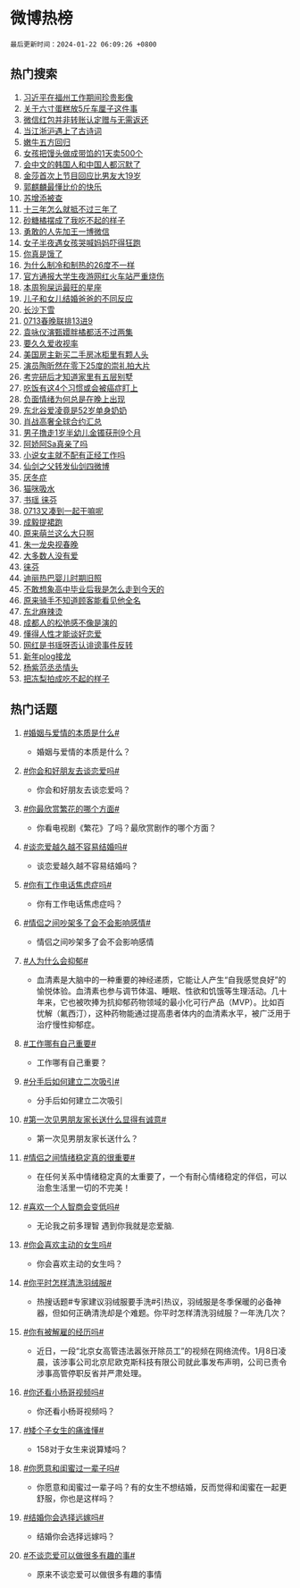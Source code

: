 # 微博热榜

`最后更新时间：2024-01-22 06:09:26 +0800`

## 热门搜索

1. [习近平在福州工作期间珍贵影像](https://m.weibo.cn/search?containerid=100103type%3D1%26t%3D10%26q%3D%23%E4%B9%A0%E8%BF%91%E5%B9%B3%E5%9C%A8%E7%A6%8F%E5%B7%9E%E5%B7%A5%E4%BD%9C%E6%9C%9F%E9%97%B4%E7%8F%8D%E8%B4%B5%E5%BD%B1%E5%83%8F%23&stream_entry_id=51&isnewpage=1&extparam=seat%3D1%26pos%3D0%26stream_entry_id%3D51%26c_type%3D51%26q%3D%2523%25E4%25B9%25A0%25E8%25BF%2591%25E5%25B9%25B3%25E5%259C%25A8%25E7%25A6%258F%25E5%25B7%259E%25E5%25B7%25A5%25E4%25BD%259C%25E6%259C%259F%25E9%2597%25B4%25E7%258F%258D%25E8%25B4%25B5%25E5%25BD%25B1%25E5%2583%258F%2523%26dgr%3D0%26cate%3D10103%26filter_type%3Drealtimehot%26display_time%3D1705874964%26pre_seqid%3D170587496461301562785)
1. [关于六寸蛋糕放5斤车厘子这件事](https://m.weibo.cn/search?containerid=100103type%3D1%26t%3D10%26q%3D%23%E5%85%B3%E4%BA%8E%E5%85%AD%E5%AF%B8%E8%9B%8B%E7%B3%95%E6%94%BE5%E6%96%A4%E8%BD%A6%E5%8E%98%E5%AD%90%E8%BF%99%E4%BB%B6%E4%BA%8B%23&stream_entry_id=31&isnewpage=1&extparam=seat%3D1%26pos%3D0%26stream_entry_id%3D31%26c_type%3D31%26lcate%3D5001%26realpos%3D1%26cate%3D5001%26filter_type%3Drealtimehot%26q%3D%2523%25E5%2585%25B3%25E4%25BA%258E%25E5%2585%25AD%25E5%25AF%25B8%25E8%259B%258B%25E7%25B3%2595%25E6%2594%25BE5%25E6%2596%25A4%25E8%25BD%25A6%25E5%258E%2598%25E5%25AD%2590%25E8%25BF%2599%25E4%25BB%25B6%25E4%25BA%258B%2523%26flag%3D2%26dgr%3D0%26band_rank%3D1%26display_time%3D1705874964%26pre_seqid%3D170587496461301562785)
1. [微信红包并非转账认定赠与无需返还](https://m.weibo.cn/search?containerid=100103type%3D1%26t%3D10%26q%3D%23%E5%BE%AE%E4%BF%A1%E7%BA%A2%E5%8C%85%E5%B9%B6%E9%9D%9E%E8%BD%AC%E8%B4%A6%E8%AE%A4%E5%AE%9A%E8%B5%A0%E4%B8%8E%E6%97%A0%E9%9C%80%E8%BF%94%E8%BF%98%23&stream_entry_id=31&isnewpage=1&extparam=seat%3D1%26pos%3D1%26stream_entry_id%3D31%26c_type%3D31%26lcate%3D5001%26realpos%3D2%26cate%3D5001%26filter_type%3Drealtimehot%26q%3D%2523%25E5%25BE%25AE%25E4%25BF%25A1%25E7%25BA%25A2%25E5%258C%2585%25E5%25B9%25B6%25E9%259D%259E%25E8%25BD%25AC%25E8%25B4%25A6%25E8%25AE%25A4%25E5%25AE%259A%25E8%25B5%25A0%25E4%25B8%258E%25E6%2597%25A0%25E9%259C%2580%25E8%25BF%2594%25E8%25BF%2598%2523%26flag%3D2%26dgr%3D0%26band_rank%3D2%26display_time%3D1705874964%26pre_seqid%3D170587496461301562785)
1. [当江浙沪遇上了古诗词](https://m.weibo.cn/search?containerid=100103type%3D1%26t%3D10%26q%3D%23%E5%BD%93%E6%B1%9F%E6%B5%99%E6%B2%AA%E9%81%87%E4%B8%8A%E4%BA%86%E5%8F%A4%E8%AF%97%E8%AF%8D%23&stream_entry_id=31&isnewpage=1&extparam=seat%3D1%26pos%3D2%26stream_entry_id%3D31%26c_type%3D31%26lcate%3D5001%26realpos%3D3%26cate%3D5001%26filter_type%3Drealtimehot%26q%3D%2523%25E5%25BD%2593%25E6%25B1%259F%25E6%25B5%2599%25E6%25B2%25AA%25E9%2581%2587%25E4%25B8%258A%25E4%25BA%2586%25E5%258F%25A4%25E8%25AF%2597%25E8%25AF%258D%2523%26flag%3D0%26dgr%3D0%26band_rank%3D3%26display_time%3D1705874964%26pre_seqid%3D170587496461301562785)
1. [嫩牛五方回归](https://m.weibo.cn/search?containerid=100103type%3D1%26t%3D10%26q%3D%23%E5%AB%A9%E7%89%9B%E4%BA%94%E6%96%B9%E5%9B%9E%E5%BD%92%23&stream_entry_id=31&isnewpage=1&extparam=seat%3D1%26pos%3D3%26stream_entry_id%3D31%26c_type%3D31%26q%3D%2523%25E5%25AB%25A9%25E7%2589%259B%25E4%25BA%2594%25E6%2596%25B9%25E5%259B%259E%25E5%25BD%2592%2523%26cate%3D5001%26adid%3D219443%26dgr%3D0%26is_ad_pos%3D1%26filter_type%3Drealtimehot%26band_rank%3D4%26topic_ad%3D1%26lcate%3D5001%26display_time%3D1705874964%26pre_seqid%3D170587496461301562785)
1. [女孩把馒头做成带馅的1天卖500个](https://m.weibo.cn/search?containerid=100103type%3D1%26t%3D10%26q%3D%23%E5%A5%B3%E5%AD%A9%E6%8A%8A%E9%A6%92%E5%A4%B4%E5%81%9A%E6%88%90%E5%B8%A6%E9%A6%85%E7%9A%841%E5%A4%A9%E5%8D%96500%E4%B8%AA%23&stream_entry_id=31&isnewpage=1&extparam=seat%3D1%26pos%3D4%26stream_entry_id%3D31%26c_type%3D31%26lcate%3D5001%26realpos%3D4%26cate%3D5001%26filter_type%3Drealtimehot%26q%3D%2523%25E5%25A5%25B3%25E5%25AD%25A9%25E6%258A%258A%25E9%25A6%2592%25E5%25A4%25B4%25E5%2581%259A%25E6%2588%2590%25E5%25B8%25A6%25E9%25A6%2585%25E7%259A%25841%25E5%25A4%25A9%25E5%258D%2596500%25E4%25B8%25AA%2523%26flag%3D2%26dgr%3D0%26band_rank%3D4%26display_time%3D1705874964%26pre_seqid%3D170587496461301562785)
1. [会中文的韩国人和中国人都沉默了](https://m.weibo.cn/search?containerid=100103type%3D1%26t%3D10%26q%3D%23%E4%BC%9A%E4%B8%AD%E6%96%87%E7%9A%84%E9%9F%A9%E5%9B%BD%E4%BA%BA%E5%92%8C%E4%B8%AD%E5%9B%BD%E4%BA%BA%E9%83%BD%E6%B2%89%E9%BB%98%E4%BA%86%23&stream_entry_id=31&isnewpage=1&extparam=seat%3D1%26pos%3D5%26stream_entry_id%3D31%26c_type%3D31%26lcate%3D5001%26realpos%3D5%26cate%3D5001%26filter_type%3Drealtimehot%26q%3D%2523%25E4%25BC%259A%25E4%25B8%25AD%25E6%2596%2587%25E7%259A%2584%25E9%259F%25A9%25E5%259B%25BD%25E4%25BA%25BA%25E5%2592%258C%25E4%25B8%25AD%25E5%259B%25BD%25E4%25BA%25BA%25E9%2583%25BD%25E6%25B2%2589%25E9%25BB%2598%25E4%25BA%2586%2523%26flag%3D2%26dgr%3D0%26band_rank%3D5%26display_time%3D1705874964%26pre_seqid%3D170587496461301562785)
1. [金莎首次上节目回应比男友大19岁](https://m.weibo.cn/search?containerid=100103type%3D1%26t%3D10%26q%3D%23%E9%87%91%E8%8E%8E%E9%A6%96%E6%AC%A1%E4%B8%8A%E8%8A%82%E7%9B%AE%E5%9B%9E%E5%BA%94%E6%AF%94%E7%94%B7%E5%8F%8B%E5%A4%A719%E5%B2%81%23&stream_entry_id=31&isnewpage=1&extparam=seat%3D1%26pos%3D6%26stream_entry_id%3D31%26c_type%3D31%26lcate%3D5001%26realpos%3D6%26cate%3D5001%26filter_type%3Drealtimehot%26q%3D%2523%25E9%2587%2591%25E8%258E%258E%25E9%25A6%2596%25E6%25AC%25A1%25E4%25B8%258A%25E8%258A%2582%25E7%259B%25AE%25E5%259B%259E%25E5%25BA%2594%25E6%25AF%2594%25E7%2594%25B7%25E5%258F%258B%25E5%25A4%25A719%25E5%25B2%2581%2523%26flag%3D2%26dgr%3D0%26band_rank%3D6%26display_time%3D1705874964%26pre_seqid%3D170587496461301562785)
1. [郭麒麟最懂比价的快乐](https://m.weibo.cn/search?containerid=100103type%3D1%26t%3D10%26q%3D%23%E9%83%AD%E9%BA%92%E9%BA%9F%E6%9C%80%E6%87%82%E6%AF%94%E4%BB%B7%E7%9A%84%E5%BF%AB%E4%B9%90%23&stream_entry_id=31&isnewpage=1&extparam=seat%3D1%26pos%3D7%26stream_entry_id%3D31%26c_type%3D31%26q%3D%2523%25E9%2583%25AD%25E9%25BA%2592%25E9%25BA%259F%25E6%259C%2580%25E6%2587%2582%25E6%25AF%2594%25E4%25BB%25B7%25E7%259A%2584%25E5%25BF%25AB%25E4%25B9%2590%2523%26cate%3D5001%26adid%3D219352%26dgr%3D0%26is_ad_pos%3D1%26filter_type%3Drealtimehot%26band_rank%3D7%26topic_ad%3D1%26lcate%3D5001%26display_time%3D1705874964%26pre_seqid%3D170587496461301562785)
1. [苏增添被查](https://m.weibo.cn/search?containerid=100103type%3D1%26t%3D10%26q%3D%23%E8%8B%8F%E5%A2%9E%E6%B7%BB%E8%A2%AB%E6%9F%A5%23&stream_entry_id=31&isnewpage=1&extparam=seat%3D1%26pos%3D8%26stream_entry_id%3D31%26c_type%3D31%26lcate%3D5001%26realpos%3D7%26cate%3D5001%26filter_type%3Drealtimehot%26q%3D%2523%25E8%258B%258F%25E5%25A2%259E%25E6%25B7%25BB%25E8%25A2%25AB%25E6%259F%25A5%2523%26flag%3D0%26dgr%3D0%26band_rank%3D7%26display_time%3D1705874964%26pre_seqid%3D170587496461301562785)
1. [十三年怎么就抵不过三年了](https://m.weibo.cn/search?containerid=100103type%3D1%26t%3D10%26q%3D%23%E5%8D%81%E4%B8%89%E5%B9%B4%E6%80%8E%E4%B9%88%E5%B0%B1%E6%8A%B5%E4%B8%8D%E8%BF%87%E4%B8%89%E5%B9%B4%E4%BA%86%23&stream_entry_id=31&isnewpage=1&extparam=seat%3D1%26pos%3D9%26stream_entry_id%3D31%26c_type%3D31%26lcate%3D5001%26realpos%3D8%26cate%3D5001%26filter_type%3Drealtimehot%26q%3D%2523%25E5%258D%2581%25E4%25B8%2589%25E5%25B9%25B4%25E6%2580%258E%25E4%25B9%2588%25E5%25B0%25B1%25E6%258A%25B5%25E4%25B8%258D%25E8%25BF%2587%25E4%25B8%2589%25E5%25B9%25B4%25E4%25BA%2586%2523%26flag%3D2%26dgr%3D0%26band_rank%3D8%26display_time%3D1705874964%26pre_seqid%3D170587496461301562785)
1. [砂糖橘摆成了我吃不起的样子](https://m.weibo.cn/search?containerid=100103type%3D1%26t%3D10%26q%3D%23%E7%A0%82%E7%B3%96%E6%A9%98%E6%91%86%E6%88%90%E4%BA%86%E6%88%91%E5%90%83%E4%B8%8D%E8%B5%B7%E7%9A%84%E6%A0%B7%E5%AD%90%23&stream_entry_id=31&isnewpage=1&extparam=seat%3D1%26pos%3D10%26stream_entry_id%3D31%26c_type%3D31%26lcate%3D5001%26realpos%3D9%26cate%3D5001%26filter_type%3Drealtimehot%26q%3D%2523%25E7%25A0%2582%25E7%25B3%2596%25E6%25A9%2598%25E6%2591%2586%25E6%2588%2590%25E4%25BA%2586%25E6%2588%2591%25E5%2590%2583%25E4%25B8%258D%25E8%25B5%25B7%25E7%259A%2584%25E6%25A0%25B7%25E5%25AD%2590%2523%26flag%3D2%26dgr%3D0%26band_rank%3D9%26display_time%3D1705874964%26pre_seqid%3D170587496461301562785)
1. [勇敢的人先加王一博微信](https://m.weibo.cn/search?containerid=100103type%3D1%26t%3D10%26q%3D%E5%8B%87%E6%95%A2%E7%9A%84%E4%BA%BA%E5%85%88%E5%8A%A0%E7%8E%8B%E4%B8%80%E5%8D%9A%E5%BE%AE%E4%BF%A1&stream_entry_id=31&isnewpage=1&extparam=seat%3D1%26pos%3D11%26stream_entry_id%3D31%26c_type%3D31%26lcate%3D5001%26realpos%3D10%26cate%3D5001%26filter_type%3Drealtimehot%26q%3D%25E5%258B%2587%25E6%2595%25A2%25E7%259A%2584%25E4%25BA%25BA%25E5%2585%2588%25E5%258A%25A0%25E7%258E%258B%25E4%25B8%2580%25E5%258D%259A%25E5%25BE%25AE%25E4%25BF%25A1%26flag%3D2%26dgr%3D0%26band_rank%3D10%26display_time%3D1705874964%26pre_seqid%3D170587496461301562785)
1. [女子半夜遇女孩哭喊妈妈吓得狂跑](https://m.weibo.cn/search?containerid=100103type%3D1%26t%3D10%26q%3D%23%E5%A5%B3%E5%AD%90%E5%8D%8A%E5%A4%9C%E9%81%87%E5%A5%B3%E5%AD%A9%E5%93%AD%E5%96%8A%E5%A6%88%E5%A6%88%E5%90%93%E5%BE%97%E7%8B%82%E8%B7%91%23&stream_entry_id=31&isnewpage=1&extparam=seat%3D1%26pos%3D12%26stream_entry_id%3D31%26c_type%3D31%26lcate%3D5001%26realpos%3D11%26cate%3D5001%26filter_type%3Drealtimehot%26q%3D%2523%25E5%25A5%25B3%25E5%25AD%2590%25E5%258D%258A%25E5%25A4%259C%25E9%2581%2587%25E5%25A5%25B3%25E5%25AD%25A9%25E5%2593%25AD%25E5%2596%258A%25E5%25A6%2588%25E5%25A6%2588%25E5%2590%2593%25E5%25BE%2597%25E7%258B%2582%25E8%25B7%2591%2523%26flag%3D2%26dgr%3D0%26band_rank%3D11%26display_time%3D1705874964%26pre_seqid%3D170587496461301562785)
1. [你真是饿了](https://m.weibo.cn/search?containerid=100103type%3D1%26t%3D10%26q%3D%E4%BD%A0%E7%9C%9F%E6%98%AF%E9%A5%BF%E4%BA%86&stream_entry_id=31&isnewpage=1&extparam=seat%3D1%26pos%3D13%26stream_entry_id%3D31%26c_type%3D31%26lcate%3D5001%26realpos%3D12%26cate%3D5001%26filter_type%3Drealtimehot%26q%3D%25E4%25BD%25A0%25E7%259C%259F%25E6%2598%25AF%25E9%25A5%25BF%25E4%25BA%2586%26flag%3D2%26dgr%3D0%26band_rank%3D12%26display_time%3D1705874964%26pre_seqid%3D170587496461301562785)
1. [为什么制冷和制热的26度不一样](https://m.weibo.cn/search?containerid=100103type%3D1%26t%3D10%26q%3D%E4%B8%BA%E4%BB%80%E4%B9%88%E5%88%B6%E5%86%B7%E5%92%8C%E5%88%B6%E7%83%AD%E7%9A%8426%E5%BA%A6%E4%B8%8D%E4%B8%80%E6%A0%B7&stream_entry_id=31&isnewpage=1&extparam=seat%3D1%26pos%3D14%26stream_entry_id%3D31%26c_type%3D31%26lcate%3D5001%26realpos%3D13%26cate%3D5001%26filter_type%3Drealtimehot%26q%3D%25E4%25B8%25BA%25E4%25BB%2580%25E4%25B9%2588%25E5%2588%25B6%25E5%2586%25B7%25E5%2592%258C%25E5%2588%25B6%25E7%2583%25AD%25E7%259A%258426%25E5%25BA%25A6%25E4%25B8%258D%25E4%25B8%2580%25E6%25A0%25B7%26flag%3D2%26dgr%3D0%26band_rank%3D13%26display_time%3D1705874964%26pre_seqid%3D170587496461301562785)
1. [官方通报大学生夜游网红火车站严重烧伤](https://m.weibo.cn/search?containerid=100103type%3D1%26t%3D10%26q%3D%23%E5%AE%98%E6%96%B9%E9%80%9A%E6%8A%A5%E5%A4%A7%E5%AD%A6%E7%94%9F%E5%A4%9C%E6%B8%B8%E7%BD%91%E7%BA%A2%E7%81%AB%E8%BD%A6%E7%AB%99%E4%B8%A5%E9%87%8D%E7%83%A7%E4%BC%A4%23&stream_entry_id=31&isnewpage=1&extparam=seat%3D1%26pos%3D15%26stream_entry_id%3D31%26c_type%3D31%26lcate%3D5001%26realpos%3D14%26cate%3D5001%26filter_type%3Drealtimehot%26q%3D%2523%25E5%25AE%2598%25E6%2596%25B9%25E9%2580%259A%25E6%258A%25A5%25E5%25A4%25A7%25E5%25AD%25A6%25E7%2594%259F%25E5%25A4%259C%25E6%25B8%25B8%25E7%25BD%2591%25E7%25BA%25A2%25E7%2581%25AB%25E8%25BD%25A6%25E7%25AB%2599%25E4%25B8%25A5%25E9%2587%258D%25E7%2583%25A7%25E4%25BC%25A4%2523%26flag%3D0%26dgr%3D0%26band_rank%3D14%26display_time%3D1705874964%26pre_seqid%3D170587496461301562785)
1. [本周狗屎运最旺的星座](https://m.weibo.cn/search?containerid=100103type%3D1%26t%3D10%26q%3D%E6%9C%AC%E5%91%A8%E7%8B%97%E5%B1%8E%E8%BF%90%E6%9C%80%E6%97%BA%E7%9A%84%E6%98%9F%E5%BA%A7&stream_entry_id=31&isnewpage=1&extparam=seat%3D1%26pos%3D16%26stream_entry_id%3D31%26c_type%3D31%26lcate%3D5001%26realpos%3D15%26cate%3D5001%26filter_type%3Drealtimehot%26q%3D%25E6%259C%25AC%25E5%2591%25A8%25E7%258B%2597%25E5%25B1%258E%25E8%25BF%2590%25E6%259C%2580%25E6%2597%25BA%25E7%259A%2584%25E6%2598%259F%25E5%25BA%25A7%26flag%3D0%26dgr%3D0%26band_rank%3D15%26display_time%3D1705874964%26pre_seqid%3D170587496461301562785)
1. [儿子和女儿结婚爸爸的不同反应](https://m.weibo.cn/search?containerid=100103type%3D1%26t%3D10%26q%3D%E5%84%BF%E5%AD%90%E5%92%8C%E5%A5%B3%E5%84%BF%E7%BB%93%E5%A9%9A%E7%88%B8%E7%88%B8%E7%9A%84%E4%B8%8D%E5%90%8C%E5%8F%8D%E5%BA%94&stream_entry_id=31&isnewpage=1&extparam=seat%3D1%26pos%3D17%26stream_entry_id%3D31%26c_type%3D31%26lcate%3D5001%26realpos%3D16%26cate%3D5001%26filter_type%3Drealtimehot%26q%3D%25E5%2584%25BF%25E5%25AD%2590%25E5%2592%258C%25E5%25A5%25B3%25E5%2584%25BF%25E7%25BB%2593%25E5%25A9%259A%25E7%2588%25B8%25E7%2588%25B8%25E7%259A%2584%25E4%25B8%258D%25E5%2590%258C%25E5%258F%258D%25E5%25BA%2594%26flag%3D2%26dgr%3D0%26band_rank%3D16%26display_time%3D1705874964%26pre_seqid%3D170587496461301562785)
1. [长沙下雪](https://m.weibo.cn/search?containerid=100103type%3D1%26t%3D10%26q%3D%E9%95%BF%E6%B2%99%E4%B8%8B%E9%9B%AA&stream_entry_id=31&isnewpage=1&extparam=seat%3D1%26pos%3D18%26stream_entry_id%3D31%26c_type%3D31%26lcate%3D5001%26realpos%3D17%26cate%3D5001%26filter_type%3Drealtimehot%26q%3D%25E9%2595%25BF%25E6%25B2%2599%25E4%25B8%258B%25E9%259B%25AA%26flag%3D0%26dgr%3D0%26band_rank%3D17%26display_time%3D1705874964%26pre_seqid%3D170587496461301562785)
1. [0713春晚联排13进9](https://m.weibo.cn/search?containerid=100103type%3D1%26t%3D10%26q%3D%230713%E6%98%A5%E6%99%9A%E8%81%94%E6%8E%9213%E8%BF%9B9%23&stream_entry_id=31&isnewpage=1&extparam=seat%3D1%26pos%3D19%26stream_entry_id%3D31%26c_type%3D31%26lcate%3D5001%26realpos%3D18%26cate%3D5001%26filter_type%3Drealtimehot%26q%3D%25230713%25E6%2598%25A5%25E6%2599%259A%25E8%2581%2594%25E6%258E%259213%25E8%25BF%259B9%2523%26flag%3D0%26dgr%3D0%26band_rank%3D18%26display_time%3D1705874964%26pre_seqid%3D170587496461301562785)
1. [袁咏仪演甄嬛胖橘都活不过两集](https://m.weibo.cn/search?containerid=100103type%3D1%26t%3D10%26q%3D%E8%A2%81%E5%92%8F%E4%BB%AA%E6%BC%94%E7%94%84%E5%AC%9B%E8%83%96%E6%A9%98%E9%83%BD%E6%B4%BB%E4%B8%8D%E8%BF%87%E4%B8%A4%E9%9B%86&stream_entry_id=31&isnewpage=1&extparam=seat%3D1%26pos%3D20%26stream_entry_id%3D31%26c_type%3D31%26lcate%3D5001%26realpos%3D19%26cate%3D5001%26filter_type%3Drealtimehot%26q%3D%25E8%25A2%2581%25E5%2592%258F%25E4%25BB%25AA%25E6%25BC%2594%25E7%2594%2584%25E5%25AC%259B%25E8%2583%2596%25E6%25A9%2598%25E9%2583%25BD%25E6%25B4%25BB%25E4%25B8%258D%25E8%25BF%2587%25E4%25B8%25A4%25E9%259B%2586%26flag%3D0%26dgr%3D0%26band_rank%3D19%26display_time%3D1705874964%26pre_seqid%3D170587496461301562785)
1. [要久久爱收视率](https://m.weibo.cn/search?containerid=100103type%3D1%26t%3D10%26q%3D%E8%A6%81%E4%B9%85%E4%B9%85%E7%88%B1%E6%94%B6%E8%A7%86%E7%8E%87&stream_entry_id=31&isnewpage=1&extparam=seat%3D1%26pos%3D21%26stream_entry_id%3D31%26c_type%3D31%26lcate%3D5001%26realpos%3D20%26cate%3D5001%26filter_type%3Drealtimehot%26q%3D%25E8%25A6%2581%25E4%25B9%2585%25E4%25B9%2585%25E7%2588%25B1%25E6%2594%25B6%25E8%25A7%2586%25E7%258E%2587%26flag%3D0%26dgr%3D0%26band_rank%3D20%26display_time%3D1705874964%26pre_seqid%3D170587496461301562785)
1. [美国房主新买二手房冰柜里有颗人头](https://m.weibo.cn/search?containerid=100103type%3D1%26t%3D10%26q%3D%23%E7%BE%8E%E5%9B%BD%E6%88%BF%E4%B8%BB%E6%96%B0%E4%B9%B0%E4%BA%8C%E6%89%8B%E6%88%BF%E5%86%B0%E6%9F%9C%E9%87%8C%E6%9C%89%E9%A2%97%E4%BA%BA%E5%A4%B4%23&stream_entry_id=31&isnewpage=1&extparam=seat%3D1%26pos%3D22%26stream_entry_id%3D31%26c_type%3D31%26lcate%3D5001%26realpos%3D21%26cate%3D5001%26filter_type%3Drealtimehot%26q%3D%2523%25E7%25BE%258E%25E5%259B%25BD%25E6%2588%25BF%25E4%25B8%25BB%25E6%2596%25B0%25E4%25B9%25B0%25E4%25BA%258C%25E6%2589%258B%25E6%2588%25BF%25E5%2586%25B0%25E6%259F%259C%25E9%2587%258C%25E6%259C%2589%25E9%25A2%2597%25E4%25BA%25BA%25E5%25A4%25B4%2523%26flag%3D0%26dgr%3D0%26band_rank%3D21%26display_time%3D1705874964%26pre_seqid%3D170587496461301562785)
1. [演员陶昕然在零下25度的崇礼拍大片](https://m.weibo.cn/search?containerid=100103type%3D1%26t%3D10%26q%3D%23%E6%BC%94%E5%91%98%E9%99%B6%E6%98%95%E7%84%B6%E5%9C%A8%E9%9B%B6%E4%B8%8B25%E5%BA%A6%E7%9A%84%E5%B4%87%E7%A4%BC%E6%8B%8D%E5%A4%A7%E7%89%87%23&stream_entry_id=31&isnewpage=1&extparam=seat%3D1%26pos%3D23%26stream_entry_id%3D31%26c_type%3D31%26lcate%3D5001%26realpos%3D22%26cate%3D5001%26filter_type%3Drealtimehot%26q%3D%2523%25E6%25BC%2594%25E5%2591%2598%25E9%2599%25B6%25E6%2598%2595%25E7%2584%25B6%25E5%259C%25A8%25E9%259B%25B6%25E4%25B8%258B25%25E5%25BA%25A6%25E7%259A%2584%25E5%25B4%2587%25E7%25A4%25BC%25E6%258B%258D%25E5%25A4%25A7%25E7%2589%2587%2523%26flag%3D0%26dgr%3D0%26band_rank%3D22%26display_time%3D1705874964%26pre_seqid%3D170587496461301562785)
1. [考完研后才知道家里有五层别墅](https://m.weibo.cn/search?containerid=100103type%3D1%26t%3D10%26q%3D%23%E8%80%83%E5%AE%8C%E7%A0%94%E5%90%8E%E6%89%8D%E7%9F%A5%E9%81%93%E5%AE%B6%E9%87%8C%E6%9C%89%E4%BA%94%E5%B1%82%E5%88%AB%E5%A2%85%23&stream_entry_id=31&isnewpage=1&extparam=seat%3D1%26pos%3D24%26stream_entry_id%3D31%26c_type%3D31%26lcate%3D5001%26realpos%3D23%26cate%3D5001%26filter_type%3Drealtimehot%26q%3D%2523%25E8%2580%2583%25E5%25AE%258C%25E7%25A0%2594%25E5%2590%258E%25E6%2589%258D%25E7%259F%25A5%25E9%2581%2593%25E5%25AE%25B6%25E9%2587%258C%25E6%259C%2589%25E4%25BA%2594%25E5%25B1%2582%25E5%2588%25AB%25E5%25A2%2585%2523%26flag%3D2%26dgr%3D0%26band_rank%3D23%26display_time%3D1705874964%26pre_seqid%3D170587496461301562785)
1. [吃饭有这4个习惯或会被癌症盯上](https://m.weibo.cn/search?containerid=100103type%3D1%26t%3D10%26q%3D%23%E5%90%83%E9%A5%AD%E6%9C%89%E8%BF%994%E4%B8%AA%E4%B9%A0%E6%83%AF%E6%88%96%E4%BC%9A%E8%A2%AB%E7%99%8C%E7%97%87%E7%9B%AF%E4%B8%8A%23&stream_entry_id=31&isnewpage=1&extparam=seat%3D1%26pos%3D25%26stream_entry_id%3D31%26c_type%3D31%26lcate%3D5001%26realpos%3D24%26cate%3D5001%26filter_type%3Drealtimehot%26q%3D%2523%25E5%2590%2583%25E9%25A5%25AD%25E6%259C%2589%25E8%25BF%25994%25E4%25B8%25AA%25E4%25B9%25A0%25E6%2583%25AF%25E6%2588%2596%25E4%25BC%259A%25E8%25A2%25AB%25E7%2599%258C%25E7%2597%2587%25E7%259B%25AF%25E4%25B8%258A%2523%26flag%3D0%26dgr%3D0%26band_rank%3D24%26display_time%3D1705874964%26pre_seqid%3D170587496461301562785)
1. [负面情绪为何总是在晚上出现](https://m.weibo.cn/search?containerid=100103type%3D1%26t%3D10%26q%3D%23%E8%B4%9F%E9%9D%A2%E6%83%85%E7%BB%AA%E4%B8%BA%E4%BD%95%E6%80%BB%E6%98%AF%E5%9C%A8%E6%99%9A%E4%B8%8A%E5%87%BA%E7%8E%B0%23&stream_entry_id=31&isnewpage=1&extparam=seat%3D1%26pos%3D26%26stream_entry_id%3D31%26c_type%3D31%26lcate%3D5001%26realpos%3D25%26cate%3D5001%26filter_type%3Drealtimehot%26q%3D%2523%25E8%25B4%259F%25E9%259D%25A2%25E6%2583%2585%25E7%25BB%25AA%25E4%25B8%25BA%25E4%25BD%2595%25E6%2580%25BB%25E6%2598%25AF%25E5%259C%25A8%25E6%2599%259A%25E4%25B8%258A%25E5%2587%25BA%25E7%258E%25B0%2523%26flag%3D1%26dgr%3D0%26band_rank%3D25%26display_time%3D1705874964%26pre_seqid%3D170587496461301562785)
1. [东北谷爱凌竟是52岁单身奶奶](https://m.weibo.cn/search?containerid=100103type%3D1%26t%3D10%26q%3D%23%E4%B8%9C%E5%8C%97%E8%B0%B7%E7%88%B1%E5%87%8C%E7%AB%9F%E6%98%AF52%E5%B2%81%E5%8D%95%E8%BA%AB%E5%A5%B6%E5%A5%B6%23&stream_entry_id=31&isnewpage=1&extparam=seat%3D1%26pos%3D27%26stream_entry_id%3D31%26c_type%3D31%26lcate%3D5001%26realpos%3D26%26cate%3D5001%26filter_type%3Drealtimehot%26q%3D%2523%25E4%25B8%259C%25E5%258C%2597%25E8%25B0%25B7%25E7%2588%25B1%25E5%2587%258C%25E7%25AB%259F%25E6%2598%25AF52%25E5%25B2%2581%25E5%258D%2595%25E8%25BA%25AB%25E5%25A5%25B6%25E5%25A5%25B6%2523%26flag%3D32768%26dgr%3D0%26band_rank%3D26%26display_time%3D1705874964%26pre_seqid%3D170587496461301562785)
1. [肖战高奢全球合约汇总](https://m.weibo.cn/search?containerid=100103type%3D1%26t%3D10%26q%3D%23%E8%82%96%E6%88%98%E9%AB%98%E5%A5%A2%E5%85%A8%E7%90%83%E5%90%88%E7%BA%A6%E6%B1%87%E6%80%BB%23&stream_entry_id=31&isnewpage=1&extparam=seat%3D1%26pos%3D28%26stream_entry_id%3D31%26c_type%3D31%26lcate%3D5001%26realpos%3D27%26cate%3D5001%26filter_type%3Drealtimehot%26q%3D%2523%25E8%2582%2596%25E6%2588%2598%25E9%25AB%2598%25E5%25A5%25A2%25E5%2585%25A8%25E7%2590%2583%25E5%2590%2588%25E7%25BA%25A6%25E6%25B1%2587%25E6%2580%25BB%2523%26flag%3D0%26dgr%3D0%26band_rank%3D27%26display_time%3D1705874964%26pre_seqid%3D170587496461301562785)
1. [男子撸走1岁半幼儿金镯获刑9个月](https://m.weibo.cn/search?containerid=100103type%3D1%26t%3D10%26q%3D%23%E7%94%B7%E5%AD%90%E6%92%B8%E8%B5%B01%E5%B2%81%E5%8D%8A%E5%B9%BC%E5%84%BF%E9%87%91%E9%95%AF%E8%8E%B7%E5%88%919%E4%B8%AA%E6%9C%88%23&stream_entry_id=31&isnewpage=1&extparam=seat%3D1%26pos%3D29%26stream_entry_id%3D31%26c_type%3D31%26lcate%3D5001%26realpos%3D28%26cate%3D5001%26filter_type%3Drealtimehot%26q%3D%2523%25E7%2594%25B7%25E5%25AD%2590%25E6%2592%25B8%25E8%25B5%25B01%25E5%25B2%2581%25E5%258D%258A%25E5%25B9%25BC%25E5%2584%25BF%25E9%2587%2591%25E9%2595%25AF%25E8%258E%25B7%25E5%2588%25919%25E4%25B8%25AA%25E6%259C%2588%2523%26flag%3D0%26dgr%3D0%26band_rank%3D28%26display_time%3D1705874964%26pre_seqid%3D170587496461301562785)
1. [阿娇阿Sa真亲了吗](https://m.weibo.cn/search?containerid=100103type%3D1%26t%3D10%26q%3D%E9%98%BF%E5%A8%87%E9%98%BFSa%E7%9C%9F%E4%BA%B2%E4%BA%86%E5%90%97&stream_entry_id=31&isnewpage=1&extparam=seat%3D1%26pos%3D30%26stream_entry_id%3D31%26c_type%3D31%26lcate%3D5001%26realpos%3D29%26cate%3D5001%26filter_type%3Drealtimehot%26q%3D%25E9%2598%25BF%25E5%25A8%2587%25E9%2598%25BFSa%25E7%259C%259F%25E4%25BA%25B2%25E4%25BA%2586%25E5%2590%2597%26flag%3D0%26dgr%3D0%26band_rank%3D29%26display_time%3D1705874964%26pre_seqid%3D170587496461301562785)
1. [小说女主就不配有正经工作吗](https://m.weibo.cn/search?containerid=100103type%3D1%26t%3D10%26q%3D%E5%B0%8F%E8%AF%B4%E5%A5%B3%E4%B8%BB%E5%B0%B1%E4%B8%8D%E9%85%8D%E6%9C%89%E6%AD%A3%E7%BB%8F%E5%B7%A5%E4%BD%9C%E5%90%97&stream_entry_id=31&isnewpage=1&extparam=seat%3D1%26pos%3D31%26stream_entry_id%3D31%26c_type%3D31%26lcate%3D5001%26realpos%3D30%26cate%3D5001%26filter_type%3Drealtimehot%26q%3D%25E5%25B0%258F%25E8%25AF%25B4%25E5%25A5%25B3%25E4%25B8%25BB%25E5%25B0%25B1%25E4%25B8%258D%25E9%2585%258D%25E6%259C%2589%25E6%25AD%25A3%25E7%25BB%258F%25E5%25B7%25A5%25E4%25BD%259C%25E5%2590%2597%26flag%3D0%26dgr%3D0%26band_rank%3D30%26display_time%3D1705874964%26pre_seqid%3D170587496461301562785)
1. [仙剑之父转发仙剑四微博](https://m.weibo.cn/search?containerid=100103type%3D1%26t%3D10%26q%3D%23%E4%BB%99%E5%89%91%E4%B9%8B%E7%88%B6%E8%BD%AC%E5%8F%91%E4%BB%99%E5%89%91%E5%9B%9B%E5%BE%AE%E5%8D%9A%23&stream_entry_id=31&isnewpage=1&extparam=seat%3D1%26pos%3D32%26stream_entry_id%3D31%26c_type%3D31%26lcate%3D5001%26realpos%3D31%26cate%3D5001%26filter_type%3Drealtimehot%26q%3D%2523%25E4%25BB%2599%25E5%2589%2591%25E4%25B9%258B%25E7%2588%25B6%25E8%25BD%25AC%25E5%258F%2591%25E4%25BB%2599%25E5%2589%2591%25E5%259B%259B%25E5%25BE%25AE%25E5%258D%259A%2523%26flag%3D0%26dgr%3D0%26band_rank%3D31%26display_time%3D1705874964%26pre_seqid%3D170587496461301562785)
1. [厌冬症](https://m.weibo.cn/search?containerid=100103type%3D1%26t%3D10%26q%3D%E5%8E%8C%E5%86%AC%E7%97%87&stream_entry_id=31&isnewpage=1&extparam=seat%3D1%26pos%3D33%26stream_entry_id%3D31%26c_type%3D31%26lcate%3D5001%26realpos%3D32%26cate%3D5001%26filter_type%3Drealtimehot%26q%3D%25E5%258E%258C%25E5%2586%25AC%25E7%2597%2587%26flag%3D0%26dgr%3D0%26band_rank%3D32%26display_time%3D1705874964%26pre_seqid%3D170587496461301562785)
1. [猫咪吸水](https://m.weibo.cn/search?containerid=100103type%3D1%26t%3D10%26q%3D%E7%8C%AB%E5%92%AA%E5%90%B8%E6%B0%B4&stream_entry_id=31&isnewpage=1&extparam=seat%3D1%26pos%3D34%26stream_entry_id%3D31%26c_type%3D31%26lcate%3D5001%26realpos%3D33%26cate%3D5001%26filter_type%3Drealtimehot%26q%3D%25E7%258C%25AB%25E5%2592%25AA%25E5%2590%25B8%25E6%25B0%25B4%26flag%3D0%26dgr%3D0%26band_rank%3D33%26display_time%3D1705874964%26pre_seqid%3D170587496461301562785)
1. [书瑶 徕芬](https://m.weibo.cn/search?containerid=100103type%3D1%26t%3D10%26q%3D%E4%B9%A6%E7%91%B6+%E5%BE%95%E8%8A%AC&stream_entry_id=31&isnewpage=1&extparam=seat%3D1%26pos%3D35%26stream_entry_id%3D31%26c_type%3D31%26lcate%3D5001%26realpos%3D34%26cate%3D5001%26filter_type%3Drealtimehot%26q%3D%25E4%25B9%25A6%25E7%2591%25B6%2520%25E5%25BE%2595%25E8%258A%25AC%26flag%3D0%26dgr%3D0%26band_rank%3D34%26display_time%3D1705874964%26pre_seqid%3D170587496461301562785)
1. [0713又凑到一起干嘛呢](https://m.weibo.cn/search?containerid=100103type%3D1%26t%3D10%26q%3D%230713%E5%8F%88%E5%87%91%E5%88%B0%E4%B8%80%E8%B5%B7%E5%B9%B2%E5%98%9B%E5%91%A2%23&stream_entry_id=31&isnewpage=1&extparam=seat%3D1%26pos%3D36%26stream_entry_id%3D31%26c_type%3D31%26lcate%3D5001%26realpos%3D35%26cate%3D5001%26filter_type%3Drealtimehot%26q%3D%25230713%25E5%258F%2588%25E5%2587%2591%25E5%2588%25B0%25E4%25B8%2580%25E8%25B5%25B7%25E5%25B9%25B2%25E5%2598%259B%25E5%2591%25A2%2523%26flag%3D0%26dgr%3D0%26band_rank%3D35%26display_time%3D1705874964%26pre_seqid%3D170587496461301562785)
1. [成毅提裙跑](https://m.weibo.cn/search?containerid=100103type%3D1%26t%3D10%26q%3D%23%E6%88%90%E6%AF%85%E6%8F%90%E8%A3%99%E8%B7%91%23&stream_entry_id=31&isnewpage=1&extparam=seat%3D1%26pos%3D37%26stream_entry_id%3D31%26c_type%3D31%26lcate%3D5001%26realpos%3D36%26cate%3D5001%26filter_type%3Drealtimehot%26q%3D%2523%25E6%2588%2590%25E6%25AF%2585%25E6%258F%2590%25E8%25A3%2599%25E8%25B7%2591%2523%26flag%3D0%26dgr%3D0%26band_rank%3D36%26display_time%3D1705874964%26pre_seqid%3D170587496461301562785)
1. [原来萌兰这么大只啊](https://m.weibo.cn/search?containerid=100103type%3D1%26t%3D10%26q%3D%23%E5%8E%9F%E6%9D%A5%E8%90%8C%E5%85%B0%E8%BF%99%E4%B9%88%E5%A4%A7%E5%8F%AA%E5%95%8A%23&stream_entry_id=31&isnewpage=1&extparam=seat%3D1%26pos%3D38%26stream_entry_id%3D31%26c_type%3D31%26lcate%3D5001%26realpos%3D37%26cate%3D5001%26filter_type%3Drealtimehot%26q%3D%2523%25E5%258E%259F%25E6%259D%25A5%25E8%2590%258C%25E5%2585%25B0%25E8%25BF%2599%25E4%25B9%2588%25E5%25A4%25A7%25E5%258F%25AA%25E5%2595%258A%2523%26flag%3D32768%26dgr%3D0%26band_rank%3D37%26display_time%3D1705874964%26pre_seqid%3D170587496461301562785)
1. [朱一龙央视春晚](https://m.weibo.cn/search?containerid=100103type%3D1%26t%3D10%26q%3D%23%E6%9C%B1%E4%B8%80%E9%BE%99%E5%A4%AE%E8%A7%86%E6%98%A5%E6%99%9A%23&stream_entry_id=31&isnewpage=1&extparam=seat%3D1%26pos%3D39%26stream_entry_id%3D31%26c_type%3D31%26lcate%3D5001%26realpos%3D38%26cate%3D5001%26filter_type%3Drealtimehot%26q%3D%2523%25E6%259C%25B1%25E4%25B8%2580%25E9%25BE%2599%25E5%25A4%25AE%25E8%25A7%2586%25E6%2598%25A5%25E6%2599%259A%2523%26flag%3D0%26dgr%3D0%26band_rank%3D38%26display_time%3D1705874964%26pre_seqid%3D170587496461301562785)
1. [大多数人没有爱](https://m.weibo.cn/search?containerid=100103type%3D1%26t%3D10%26q%3D%E5%A4%A7%E5%A4%9A%E6%95%B0%E4%BA%BA%E6%B2%A1%E6%9C%89%E7%88%B1&stream_entry_id=31&isnewpage=1&extparam=seat%3D1%26pos%3D40%26stream_entry_id%3D31%26c_type%3D31%26lcate%3D5001%26realpos%3D39%26cate%3D5001%26filter_type%3Drealtimehot%26q%3D%25E5%25A4%25A7%25E5%25A4%259A%25E6%2595%25B0%25E4%25BA%25BA%25E6%25B2%25A1%25E6%259C%2589%25E7%2588%25B1%26flag%3D0%26dgr%3D0%26band_rank%3D39%26display_time%3D1705874964%26pre_seqid%3D170587496461301562785)
1. [徕芬](https://m.weibo.cn/search?containerid=100103type%3D1%26t%3D10%26q%3D%E5%BE%95%E8%8A%AC&stream_entry_id=31&isnewpage=1&extparam=seat%3D1%26pos%3D41%26stream_entry_id%3D31%26c_type%3D31%26lcate%3D5001%26realpos%3D40%26cate%3D5001%26filter_type%3Drealtimehot%26q%3D%25E5%25BE%2595%25E8%258A%25AC%26flag%3D0%26dgr%3D0%26band_rank%3D40%26display_time%3D1705874964%26pre_seqid%3D170587496461301562785)
1. [迪丽热巴婴儿时期旧照](https://m.weibo.cn/search?containerid=100103type%3D1%26t%3D10%26q%3D%23%E8%BF%AA%E4%B8%BD%E7%83%AD%E5%B7%B4%E5%A9%B4%E5%84%BF%E6%97%B6%E6%9C%9F%E6%97%A7%E7%85%A7%23&stream_entry_id=31&isnewpage=1&extparam=seat%3D1%26pos%3D42%26stream_entry_id%3D31%26c_type%3D31%26lcate%3D5001%26realpos%3D41%26cate%3D5001%26filter_type%3Drealtimehot%26q%3D%2523%25E8%25BF%25AA%25E4%25B8%25BD%25E7%2583%25AD%25E5%25B7%25B4%25E5%25A9%25B4%25E5%2584%25BF%25E6%2597%25B6%25E6%259C%259F%25E6%2597%25A7%25E7%2585%25A7%2523%26flag%3D0%26dgr%3D0%26band_rank%3D41%26display_time%3D1705874964%26pre_seqid%3D170587496461301562785)
1. [不敢想象高中毕业后我是怎么走到今天的](https://m.weibo.cn/search?containerid=100103type%3D1%26t%3D10%26q%3D%E4%B8%8D%E6%95%A2%E6%83%B3%E8%B1%A1%E9%AB%98%E4%B8%AD%E6%AF%95%E4%B8%9A%E5%90%8E%E6%88%91%E6%98%AF%E6%80%8E%E4%B9%88%E8%B5%B0%E5%88%B0%E4%BB%8A%E5%A4%A9%E7%9A%84&stream_entry_id=31&isnewpage=1&extparam=seat%3D1%26pos%3D43%26stream_entry_id%3D31%26c_type%3D31%26lcate%3D5001%26realpos%3D42%26cate%3D5001%26filter_type%3Drealtimehot%26q%3D%25E4%25B8%258D%25E6%2595%25A2%25E6%2583%25B3%25E8%25B1%25A1%25E9%25AB%2598%25E4%25B8%25AD%25E6%25AF%2595%25E4%25B8%259A%25E5%2590%258E%25E6%2588%2591%25E6%2598%25AF%25E6%2580%258E%25E4%25B9%2588%25E8%25B5%25B0%25E5%2588%25B0%25E4%25BB%258A%25E5%25A4%25A9%25E7%259A%2584%26flag%3D0%26dgr%3D0%26band_rank%3D42%26display_time%3D1705874964%26pre_seqid%3D170587496461301562785)
1. [原来骑手不知道顾客能看见他全名](https://m.weibo.cn/search?containerid=100103type%3D1%26t%3D10%26q%3D%23%E5%8E%9F%E6%9D%A5%E9%AA%91%E6%89%8B%E4%B8%8D%E7%9F%A5%E9%81%93%E9%A1%BE%E5%AE%A2%E8%83%BD%E7%9C%8B%E8%A7%81%E4%BB%96%E5%85%A8%E5%90%8D%23&stream_entry_id=31&isnewpage=1&extparam=seat%3D1%26pos%3D44%26stream_entry_id%3D31%26c_type%3D31%26lcate%3D5001%26realpos%3D43%26cate%3D5001%26filter_type%3Drealtimehot%26q%3D%2523%25E5%258E%259F%25E6%259D%25A5%25E9%25AA%2591%25E6%2589%258B%25E4%25B8%258D%25E7%259F%25A5%25E9%2581%2593%25E9%25A1%25BE%25E5%25AE%25A2%25E8%2583%25BD%25E7%259C%258B%25E8%25A7%2581%25E4%25BB%2596%25E5%2585%25A8%25E5%2590%258D%2523%26flag%3D0%26dgr%3D0%26band_rank%3D43%26display_time%3D1705874964%26pre_seqid%3D170587496461301562785)
1. [东北麻辣烫](https://m.weibo.cn/search?containerid=100103type%3D1%26t%3D10%26q%3D%E4%B8%9C%E5%8C%97%E9%BA%BB%E8%BE%A3%E7%83%AB&stream_entry_id=31&isnewpage=1&extparam=seat%3D1%26pos%3D45%26stream_entry_id%3D31%26c_type%3D31%26lcate%3D5001%26realpos%3D44%26cate%3D5001%26filter_type%3Drealtimehot%26q%3D%25E4%25B8%259C%25E5%258C%2597%25E9%25BA%25BB%25E8%25BE%25A3%25E7%2583%25AB%26flag%3D0%26dgr%3D0%26band_rank%3D44%26display_time%3D1705874964%26pre_seqid%3D170587496461301562785)
1. [成都人的松弛感不像是演的](https://m.weibo.cn/search?containerid=100103type%3D1%26t%3D10%26q%3D%E6%88%90%E9%83%BD%E4%BA%BA%E7%9A%84%E6%9D%BE%E5%BC%9B%E6%84%9F%E4%B8%8D%E5%83%8F%E6%98%AF%E6%BC%94%E7%9A%84&stream_entry_id=31&isnewpage=1&extparam=seat%3D1%26pos%3D46%26stream_entry_id%3D31%26c_type%3D31%26lcate%3D5001%26realpos%3D45%26cate%3D5001%26filter_type%3Drealtimehot%26q%3D%25E6%2588%2590%25E9%2583%25BD%25E4%25BA%25BA%25E7%259A%2584%25E6%259D%25BE%25E5%25BC%259B%25E6%2584%259F%25E4%25B8%258D%25E5%2583%258F%25E6%2598%25AF%25E6%25BC%2594%25E7%259A%2584%26flag%3D1%26dgr%3D0%26band_rank%3D45%26display_time%3D1705874964%26pre_seqid%3D170587496461301562785)
1. [懂得人性才能谈好恋爱](https://m.weibo.cn/search?containerid=100103type%3D1%26t%3D10%26q%3D%23%E6%87%82%E5%BE%97%E4%BA%BA%E6%80%A7%E6%89%8D%E8%83%BD%E8%B0%88%E5%A5%BD%E6%81%8B%E7%88%B1%23&stream_entry_id=31&isnewpage=1&extparam=seat%3D1%26pos%3D47%26stream_entry_id%3D31%26c_type%3D31%26lcate%3D5001%26realpos%3D46%26cate%3D5001%26filter_type%3Drealtimehot%26q%3D%2523%25E6%2587%2582%25E5%25BE%2597%25E4%25BA%25BA%25E6%2580%25A7%25E6%2589%258D%25E8%2583%25BD%25E8%25B0%2588%25E5%25A5%25BD%25E6%2581%258B%25E7%2588%25B1%2523%26flag%3D0%26dgr%3D0%26band_rank%3D46%26display_time%3D1705874964%26pre_seqid%3D170587496461301562785)
1. [网红是书瑶呀否认诽谤事件反转](https://m.weibo.cn/search?containerid=100103type%3D1%26t%3D10%26q%3D%23%E7%BD%91%E7%BA%A2%E6%98%AF%E4%B9%A6%E7%91%B6%E5%91%80%E5%90%A6%E8%AE%A4%E8%AF%BD%E8%B0%A4%E4%BA%8B%E4%BB%B6%E5%8F%8D%E8%BD%AC%23&stream_entry_id=31&isnewpage=1&extparam=seat%3D1%26pos%3D48%26stream_entry_id%3D31%26c_type%3D31%26lcate%3D5001%26realpos%3D47%26cate%3D5001%26filter_type%3Drealtimehot%26q%3D%2523%25E7%25BD%2591%25E7%25BA%25A2%25E6%2598%25AF%25E4%25B9%25A6%25E7%2591%25B6%25E5%2591%2580%25E5%2590%25A6%25E8%25AE%25A4%25E8%25AF%25BD%25E8%25B0%25A4%25E4%25BA%258B%25E4%25BB%25B6%25E5%258F%258D%25E8%25BD%25AC%2523%26flag%3D0%26dgr%3D0%26band_rank%3D47%26display_time%3D1705874964%26pre_seqid%3D170587496461301562785)
1. [新年plog接龙](https://m.weibo.cn/search?containerid=100103type%3D1%26t%3D10%26q%3D%E6%96%B0%E5%B9%B4plog%E6%8E%A5%E9%BE%99&stream_entry_id=31&isnewpage=1&extparam=seat%3D1%26pos%3D49%26stream_entry_id%3D31%26c_type%3D31%26lcate%3D5001%26realpos%3D48%26cate%3D5001%26filter_type%3Drealtimehot%26q%3D%25E6%2596%25B0%25E5%25B9%25B4plog%25E6%258E%25A5%25E9%25BE%2599%26flag%3D0%26dgr%3D0%26band_rank%3D48%26display_time%3D1705874964%26pre_seqid%3D170587496461301562785)
1. [杨紫范丞丞情头](https://m.weibo.cn/search?containerid=100103type%3D1%26t%3D10%26q%3D%23%E6%9D%A8%E7%B4%AB%E8%8C%83%E4%B8%9E%E4%B8%9E%E6%83%85%E5%A4%B4%23&stream_entry_id=31&isnewpage=1&extparam=seat%3D1%26pos%3D50%26stream_entry_id%3D31%26c_type%3D31%26lcate%3D5001%26realpos%3D49%26cate%3D5001%26filter_type%3Drealtimehot%26q%3D%2523%25E6%259D%25A8%25E7%25B4%25AB%25E8%258C%2583%25E4%25B8%259E%25E4%25B8%259E%25E6%2583%2585%25E5%25A4%25B4%2523%26flag%3D0%26dgr%3D0%26band_rank%3D49%26display_time%3D1705874964%26pre_seqid%3D170587496461301562785)
1. [把冻梨拍成吃不起的样子](https://m.weibo.cn/search?containerid=100103type%3D1%26t%3D10%26q%3D%23%E6%8A%8A%E5%86%BB%E6%A2%A8%E6%8B%8D%E6%88%90%E5%90%83%E4%B8%8D%E8%B5%B7%E7%9A%84%E6%A0%B7%E5%AD%90%23&stream_entry_id=31&isnewpage=1&extparam=seat%3D1%26pos%3D51%26stream_entry_id%3D31%26c_type%3D31%26lcate%3D5001%26realpos%3D50%26cate%3D5001%26filter_type%3Drealtimehot%26q%3D%2523%25E6%258A%258A%25E5%2586%25BB%25E6%25A2%25A8%25E6%258B%258D%25E6%2588%2590%25E5%2590%2583%25E4%25B8%258D%25E8%25B5%25B7%25E7%259A%2584%25E6%25A0%25B7%25E5%25AD%2590%2523%26flag%3D1%26dgr%3D0%26band_rank%3D50%26display_time%3D1705874964%26pre_seqid%3D170587496461301562785)

## 热门话题

1. [#婚姻与爱情的本质是什么#](https://m.weibo.cn/search?containerid=231522type%3D1%26t%3D10%26q%3D%23%E5%A9%9A%E5%A7%BB%E4%B8%8E%E7%88%B1%E6%83%85%E7%9A%84%E6%9C%AC%E8%B4%A8%E6%98%AF%E4%BB%80%E4%B9%88%23&stream_entry_id=128&isnewpage=1&extparam=seat%3D1%26pos%3D1-0-0%26dgr%3D0%26cate%3D5004%26lcate%3D5004%26unitid%3D1704881162756%26c_type%3D128%26display_time%3D1705874965%26pre_seqid%3D170587496598200566237)
    - 婚姻与爱情的本质是什么？

1. [#你会和好朋友去谈恋爱吗#](https://m.weibo.cn/search?containerid=231522type%3D1%26t%3D10%26q%3D%23%E4%BD%A0%E4%BC%9A%E5%92%8C%E5%A5%BD%E6%9C%8B%E5%8F%8B%E5%8E%BB%E8%B0%88%E6%81%8B%E7%88%B1%E5%90%97%23&stream_entry_id=128&isnewpage=1&extparam=seat%3D1%26pos%3D1-0-1%26dgr%3D0%26cate%3D5004%26lcate%3D5004%26unitid%3D1704849959446%26c_type%3D128%26display_time%3D1705874965%26pre_seqid%3D170587496598200566237)
    - 你会和好朋友去谈恋爱吗？

1. [#你最欣赏繁花的哪个方面#](https://m.weibo.cn/search?containerid=231522type%3D1%26t%3D10%26q%3D%23%E4%BD%A0%E6%9C%80%E6%AC%A3%E8%B5%8F%E7%B9%81%E8%8A%B1%E7%9A%84%E5%93%AA%E4%B8%AA%E6%96%B9%E9%9D%A2%23&stream_entry_id=128&isnewpage=1&extparam=seat%3D1%26pos%3D1-0-2%26dgr%3D0%26cate%3D5004%26lcate%3D5004%26unitid%3D1704872158127%26c_type%3D128%26display_time%3D1705874965%26pre_seqid%3D170587496598200566237)
    - 你看电视剧《繁花》了吗？最欣赏剧作的哪个方面？

1. [#谈恋爱越久越不容易结婚吗#](https://m.weibo.cn/search?containerid=231522type%3D1%26t%3D10%26q%3D%23%E8%B0%88%E6%81%8B%E7%88%B1%E8%B6%8A%E4%B9%85%E8%B6%8A%E4%B8%8D%E5%AE%B9%E6%98%93%E7%BB%93%E5%A9%9A%E5%90%97%23&stream_entry_id=128&isnewpage=1&extparam=seat%3D1%26pos%3D1-0-3%26dgr%3D0%26cate%3D5004%26lcate%3D5004%26unitid%3D1704871559387%26c_type%3D128%26display_time%3D1705874965%26pre_seqid%3D170587496598200566237)
    - 谈恋爱越久越不容易结婚吗？

1. [#你有工作电话焦虑症吗#](https://m.weibo.cn/search?containerid=231522type%3D1%26t%3D10%26q%3D%23%E4%BD%A0%E6%9C%89%E5%B7%A5%E4%BD%9C%E7%94%B5%E8%AF%9D%E7%84%A6%E8%99%91%E7%97%87%E5%90%97%23&stream_entry_id=128&isnewpage=1&extparam=seat%3D1%26pos%3D1-0-4%26dgr%3D0%26cate%3D5004%26lcate%3D5004%26unitid%3D1704877884678%26c_type%3D128%26display_time%3D1705874965%26pre_seqid%3D170587496598200566237)
    - 你有工作电话焦虑症吗？

1. [#情侣之间吵架多了会不会影响感情#](https://m.weibo.cn/search?containerid=231522type%3D1%26t%3D10%26q%3D%23%E6%83%85%E4%BE%A3%E4%B9%8B%E9%97%B4%E5%90%B5%E6%9E%B6%E5%A4%9A%E4%BA%86%E4%BC%9A%E4%B8%8D%E4%BC%9A%E5%BD%B1%E5%93%8D%E6%84%9F%E6%83%85%23&stream_entry_id=128&isnewpage=1&extparam=seat%3D1%26pos%3D1-0-5%26dgr%3D0%26cate%3D5004%26lcate%3D5004%26unitid%3D1704792093809%26c_type%3D128%26display_time%3D1705874965%26pre_seqid%3D170587496598200566237)
    - 情侣之间吵架多了会不会影响感情

1. [#人为什么会抑郁#](https://m.weibo.cn/search?containerid=231522type%3D1%26t%3D10%26q%3D%23%E4%BA%BA%E4%B8%BA%E4%BB%80%E4%B9%88%E4%BC%9A%E6%8A%91%E9%83%81%23&stream_entry_id=128&isnewpage=1&extparam=seat%3D1%26pos%3D1-0-6%26dgr%3D0%26cate%3D5004%26lcate%3D5004%26unitid%3D1704881163792%26c_type%3D128%26display_time%3D1705874965%26pre_seqid%3D170587496598200566237)
    - 血清素是大脑中的一种重要的神经递质，它能让人产生“自我感觉良好”的愉悦体验。血清素也参与调节体温、睡眠、性欲和饥饿等生理活动。几十年来，它也被吹捧为抗抑郁药物领域的最小化可行产品（MVP）。比如百忧解（氟西汀），这种药物能通过提高患者体内的血清素水平，被广泛用于治疗慢性抑郁症。

1. [#工作哪有自己重要#](https://m.weibo.cn/search?containerid=231522type%3D1%26t%3D10%26q%3D%23%E5%B7%A5%E4%BD%9C%E5%93%AA%E6%9C%89%E8%87%AA%E5%B7%B1%E9%87%8D%E8%A6%81%23&stream_entry_id=128&isnewpage=1&extparam=seat%3D1%26pos%3D1-0-7%26dgr%3D0%26cate%3D5004%26lcate%3D5004%26unitid%3D1704949537973%26c_type%3D128%26display_time%3D1705874965%26pre_seqid%3D170587496598200566237)
    - 工作哪有自己重要？

1. [#分手后如何建立二次吸引#](https://m.weibo.cn/search?containerid=231522type%3D1%26t%3D10%26q%3D%23%E5%88%86%E6%89%8B%E5%90%8E%E5%A6%82%E4%BD%95%E5%BB%BA%E7%AB%8B%E4%BA%8C%E6%AC%A1%E5%90%B8%E5%BC%95%23&stream_entry_id=128&isnewpage=1&extparam=seat%3D1%26pos%3D1-0-8%26dgr%3D0%26cate%3D5004%26lcate%3D5004%26unitid%3D1704870666886%26c_type%3D128%26display_time%3D1705874965%26pre_seqid%3D170587496598200566237)
    - 分手后如何建立二次吸引

1. [#第一次见男朋友家长送什么显得有诚意#](https://m.weibo.cn/search?containerid=231522type%3D1%26t%3D10%26q%3D%23%E7%AC%AC%E4%B8%80%E6%AC%A1%E8%A7%81%E7%94%B7%E6%9C%8B%E5%8F%8B%E5%AE%B6%E9%95%BF%E9%80%81%E4%BB%80%E4%B9%88%E6%98%BE%E5%BE%97%E6%9C%89%E8%AF%9A%E6%84%8F%23&stream_entry_id=128&isnewpage=1&extparam=seat%3D1%26pos%3D1-0-9%26dgr%3D0%26cate%3D5004%26lcate%3D5004%26unitid%3D1704946836507%26c_type%3D128%26display_time%3D1705874965%26pre_seqid%3D170587496598200566237)
    - 第一次见男朋友家长送什么？

1. [#情侣之间情绪稳定真的很重要#](https://m.weibo.cn/search?containerid=231522type%3D1%26t%3D10%26q%3D%23%E6%83%85%E4%BE%A3%E4%B9%8B%E9%97%B4%E6%83%85%E7%BB%AA%E7%A8%B3%E5%AE%9A%E7%9C%9F%E7%9A%84%E5%BE%88%E9%87%8D%E8%A6%81%23&stream_entry_id=128&isnewpage=1&extparam=seat%3D1%26pos%3D1-0-10%26dgr%3D0%26cate%3D5004%26lcate%3D5004%26unitid%3D1704779493657%26c_type%3D128%26display_time%3D1705874965%26pre_seqid%3D170587496598200566237)
    - 在任何关系中情绪稳定真的太重要了，一个有耐心情绪稳定的伴侣，可以治愈生活里一切的不完美！

1. [#喜欢一个人智商会变低吗#](https://m.weibo.cn/search?containerid=231522type%3D1%26t%3D10%26q%3D%23%E5%96%9C%E6%AC%A2%E4%B8%80%E4%B8%AA%E4%BA%BA%E6%99%BA%E5%95%86%E4%BC%9A%E5%8F%98%E4%BD%8E%E5%90%97%23&stream_entry_id=128&isnewpage=1&extparam=seat%3D1%26pos%3D1-0-11%26dgr%3D0%26cate%3D5004%26lcate%3D5004%26unitid%3D1704783068038%26c_type%3D128%26display_time%3D1705874965%26pre_seqid%3D170587496598200566237)
    - 无论我之前多理智  遇到你我就是恋爱脑.

1. [#你会喜欢主动的女生吗#](https://m.weibo.cn/search?containerid=231522type%3D1%26t%3D10%26q%3D%23%E4%BD%A0%E4%BC%9A%E5%96%9C%E6%AC%A2%E4%B8%BB%E5%8A%A8%E7%9A%84%E5%A5%B3%E7%94%9F%E5%90%97%23&stream_entry_id=128&isnewpage=1&extparam=seat%3D1%26pos%3D1-0-12%26dgr%3D0%26cate%3D5004%26lcate%3D5004%26unitid%3D1704786077236%26c_type%3D128%26display_time%3D1705874965%26pre_seqid%3D170587496598200566237)
    - 你会喜欢主动的女生吗？

1. [#你平时怎样清洗羽绒服#](https://m.weibo.cn/search?containerid=231522type%3D1%26t%3D10%26q%3D%23%E4%BD%A0%E5%B9%B3%E6%97%B6%E6%80%8E%E6%A0%B7%E6%B8%85%E6%B4%97%E7%BE%BD%E7%BB%92%E6%9C%8D%23&stream_entry_id=128&isnewpage=1&extparam=seat%3D1%26pos%3D1-0-13%26dgr%3D0%26cate%3D5004%26lcate%3D5004%26unitid%3D1704789081364%26c_type%3D128%26display_time%3D1705874965%26pre_seqid%3D170587496598200566237)
    - 热搜话题#专家建议羽绒服要手洗#引热议，羽绒服是冬季保暖的必备神器，但如何正确清洗却是个难题。你平时怎样清洗羽绒服？一年洗几次？

1. [#你有被解雇的经历吗#](https://m.weibo.cn/search?containerid=231522type%3D1%26t%3D10%26q%3D%23%E4%BD%A0%E6%9C%89%E8%A2%AB%E8%A7%A3%E9%9B%87%E7%9A%84%E7%BB%8F%E5%8E%86%E5%90%97%23&stream_entry_id=128&isnewpage=1&extparam=seat%3D1%26pos%3D1-0-14%26dgr%3D0%26cate%3D5004%26lcate%3D5004%26unitid%3D1704794482090%26c_type%3D128%26display_time%3D1705874965%26pre_seqid%3D170587496598200566237)
    - 近日，一段“北京女高管违法嚣张开除员工”的视频在网络流传。1月8日凌晨，该涉事公司北京尼欧克斯科技有限公司就此事发布声明，公司已责令涉事高管停职反省并严肃处理。

1. [#你还看小杨哥视频吗#](https://m.weibo.cn/search?containerid=231522type%3D1%26t%3D10%26q%3D%23%E4%BD%A0%E8%BF%98%E7%9C%8B%E5%B0%8F%E6%9D%A8%E5%93%A5%E8%A7%86%E9%A2%91%E5%90%97%23&stream_entry_id=128&isnewpage=1&extparam=seat%3D1%26pos%3D1-0-15%26dgr%3D0%26cate%3D5004%26lcate%3D5004%26unitid%3D1704797193944%26c_type%3D128%26display_time%3D1705874965%26pre_seqid%3D170587496598200566237)
    - 你还看小杨哥视频吗？

1. [#矮个子女生的痛谁懂#](https://m.weibo.cn/search?containerid=231522type%3D1%26t%3D10%26q%3D%23%E7%9F%AE%E4%B8%AA%E5%AD%90%E5%A5%B3%E7%94%9F%E7%9A%84%E7%97%9B%E8%B0%81%E6%87%82%23&stream_entry_id=128&isnewpage=1&extparam=seat%3D1%26pos%3D1-0-16%26dgr%3D0%26cate%3D5004%26lcate%3D5004%26unitid%3D1704804675994%26c_type%3D128%26display_time%3D1705874965%26pre_seqid%3D170587496598200566237)
    - 158对于女生来说算矮吗？

1. [#你愿意和闺蜜过一辈子吗#](https://m.weibo.cn/search?containerid=231522type%3D1%26t%3D10%26q%3D%23%E4%BD%A0%E6%84%BF%E6%84%8F%E5%92%8C%E9%97%BA%E8%9C%9C%E8%BF%87%E4%B8%80%E8%BE%88%E5%AD%90%E5%90%97%23&stream_entry_id=128&isnewpage=1&extparam=seat%3D1%26pos%3D1-0-17%26dgr%3D0%26cate%3D5004%26lcate%3D5004%26unitid%3D1704875757520%26c_type%3D128%26display_time%3D1705874965%26pre_seqid%3D170587496598200566237)
    - 你愿意和闺蜜过一辈子吗？有的女生不想结婚，反而觉得和闺蜜在一起更舒服，你也是这样吗？

1. [#结婚你会选择远嫁吗#](https://m.weibo.cn/search?containerid=231522type%3D1%26t%3D10%26q%3D%23%E7%BB%93%E5%A9%9A%E4%BD%A0%E4%BC%9A%E9%80%89%E6%8B%A9%E8%BF%9C%E5%AB%81%E5%90%97%23&stream_entry_id=128&isnewpage=1&extparam=seat%3D1%26pos%3D1-0-18%26dgr%3D0%26cate%3D5004%26lcate%3D5004%26unitid%3D1704870361894%26c_type%3D128%26display_time%3D1705874965%26pre_seqid%3D170587496598200566237)
    - 结婚你会选择远嫁吗？

1. [#不谈恋爱可以做很多有趣的事#](https://m.weibo.cn/search?containerid=231522type%3D1%26t%3D10%26q%3D%23%E4%B8%8D%E8%B0%88%E6%81%8B%E7%88%B1%E5%8F%AF%E4%BB%A5%E5%81%9A%E5%BE%88%E5%A4%9A%E6%9C%89%E8%B6%A3%E7%9A%84%E4%BA%8B%23&stream_entry_id=128&isnewpage=1&extparam=seat%3D1%26pos%3D1-0-19%26dgr%3D0%26cate%3D5004%26lcate%3D5004%26unitid%3D1704865280259%26c_type%3D128%26display_time%3D1705874965%26pre_seqid%3D170587496598200566237)
    - 原来不谈恋爱可以做很多有趣的事情

